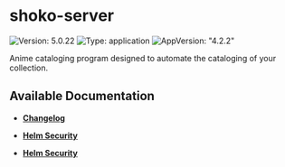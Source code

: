 # shoko-server

![Version: 5.0.22](https://img.shields.io/badge/Version-5.0.22-informational?style=flat-square) ![Type: application](https://img.shields.io/badge/Type-application-informational?style=flat-square) ![AppVersion: "4.2.2"](https://img.shields.io/badge/AppVersion-"4.2.2"-informational?style=flat-square)

Anime cataloging program designed to automate the cataloging of your collection.

## Available Documentation

- [**Changelog**](CHANGELOG)

- [**Helm Security**](container-security)

- [**Helm Security**](helm-security)

